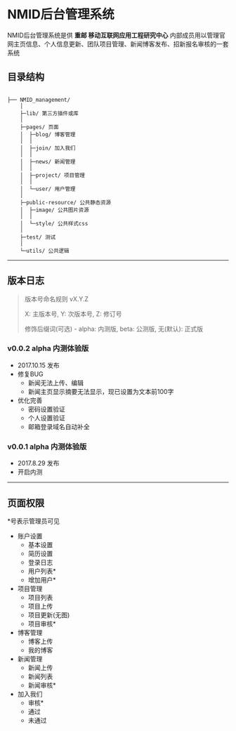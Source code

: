 # NMID后台管理系统
NMID后台管理系统是供 **重邮 移动互联网应用工程研究中心** 内部成员用以管理官网主页信息、个人信息更新、团队项目管理、新闻博客发布、招新报名审核的一套系统

## 目录结构

```

├── NMID_management/
	│  
	├─lib/ 第三方插件或库
	│                      
	├─pages/ 页面
	│  ├─blog/ 博客管理
	│  │          
	│  ├─join/ 加入我们
	│  │          
	│  ├─news/ 新闻管理
	│  │          
	│  ├─project/ 项目管理
	│  │          
	│  └─user/ 用户管理
	│              
	├─public-resource/ 公共静态资源
	│  ├─image/ 公共图片资源
	│  │      
	│  └─style/ 公共样式css
	│          
	├─test/ 测试
	│      
	└─utils/ 公共逻辑

```
---

## 版本日志

> 版本号命名规则 vX.Y.Z
> 
> X: 主版本号, Y: 次版本号, Z: 修订号
> 
> 修饰后缀词(可选) - alpha: 内测版, beta: 公测版, 无(默认): 正式版

### v0.0.2 alpha 内测体验版 
* 2017.10.15 发布
* 修复BUG
	* 新闻无法上传、编辑
	* 新闻主页显示摘要无法显示，现已设置为文本前100字
* 优化完善
	* 密码设置验证
	* 个人设置验证
	* 邮箱登录域名自动补全


### v0.0.1 alpha 内测体验版
* 2017.8.29 发布
* 开启内测

---
## 页面权限
\*号表示管理员可见

- 账户设置
    - 基本设置
    - 简历设置
    - 登录日志
    - 用户列表*
    - 增加用户*
- 项目管理
    - 项目列表
    - 项目上传
    - 项目更新(无图)
    - 项目审核*
- 博客管理
    - 博客上传
    - 我的博客
- 新闻管理
    - 新闻上传
    - 新闻列表
    - 新闻审核*
- 加入我们
    - 审核*
    - 通过
    - 未通过


